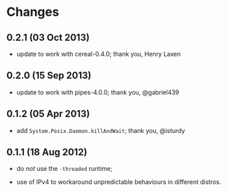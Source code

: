 Changes
=======

0.2.1 (03 Oct 2013)
-------------------

 - update to work with cereal-0.4.0; thank you, Henry Laxen

0.2.0 (15 Sep 2013)
-------------------

 - update to work with pipes-4.0.0; thank you, @gabriel439

0.1.2 (05 Apr 2013)
-------------------

 - add `System.Posix.Daemon.killAndWait`; thank you, @isturdy

0.1.1 (18 Aug 2012)
-------------------

 - do *not* use the `-threaded` runtime;

 - use of IPv4 to workaround unpredictable behaviours in different
   distros.
